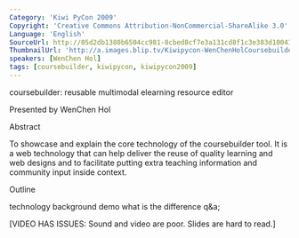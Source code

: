 ```yaml
---
Category: 'Kiwi PyCon 2009'
Copyright: 'Creative Commons Attribution-NonCommercial-ShareAlike 3.0'
Language: 'English'
SourceUrl: http://05d2db1380b6504cc981-8cbed8cf7e3a131cd8f1c3e383d10041.r93.cf2.rackcdn.com/kiwi-pycon-2009/128_wenchen-hol-coursebuilder-reusable-multimodal-elearning-resource-editor.flv
ThumbnailUrl: 'http://a.images.blip.tv/Kiwipycon-WenChenHolCoursebuilderReusableMultimodalElearningResourc896-68.jpg'
speakers: [WenChen Hol]
tags: [coursebuilder, kiwipycon, kiwipycon2009]
---
```

coursebuilder: reusable multimodal elearning resource editor

Presented by WenChen Hol

Abstract

To showcase and explain the core technology of the coursebuilder tool. It is a
web technology that can help deliver the reuse of quality learning and web
designs and to facilitate putting extra teaching information and community
input inside context.

Outline

technology background demo what is the difference q&a;

[VIDEO HAS ISSUES: Sound and video are poor. Slides are hard to read.]

